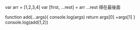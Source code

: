 


var arr = [1,2,3,4]
var [first, ...rest] = arr
...rest 得在最後面



function add(...args){
    console.log(args)
    return args[0] +args[1]
}
console.log(add(1,2))